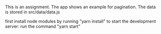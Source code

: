 This is an assignment.
The app shows an example for pagination.
The data is stored in src/data/data.js

first install node modules by running "yarn install"
to start the development server: run the command  "yarn start"
